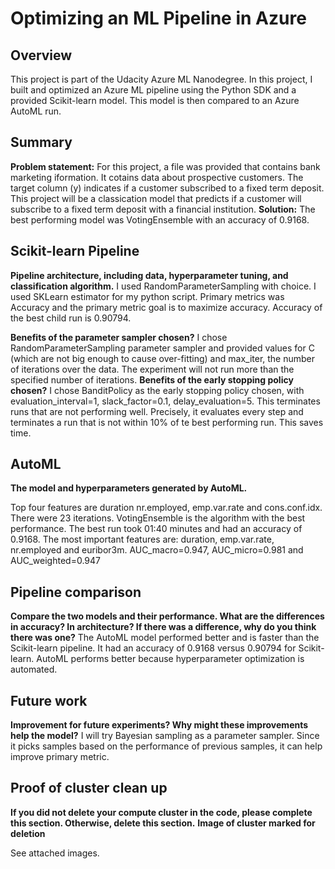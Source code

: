 # Optimizing an ML Pipeline in Azure

## Overview
This project is part of the Udacity Azure ML Nanodegree. In this project, I built and optimized an Azure ML pipeline using the Python SDK and a provided Scikit-learn model. This model is then compared to an Azure AutoML run.

## Summary
**Problem statement:**
For this project, a file was provided that contains bank marketing iformation. It cotains data about prospective customers. The target column (y) indicates if a customer subscribed to a fixed term deposit. This project will be a classication model that predicts if a customer will subscribe to a fixed term deposit with a financial institution.
**Solution:**
The best performing model was VotingEnsemble with an accuracy of 0.9168.
## Scikit-learn Pipeline
**Pipeline architecture, including data, hyperparameter tuning, and classification algorithm.**
I used RandomParameterSampling with choice. I used SKLearn estimator for my python script. Primary metrics was Accuracy and the primary metric goal is to maximize accuracy. Accuracy of the best child run is 0.90794.

**Benefits of the parameter sampler chosen?**
I chose RandomParameterSampling parameter sampler and provided values for C (which are not big enough to cause over-fitting) and max_iter, the number of iterations over the data. The experiment will not run more than the specified number of iterations. 
**Benefits of the early stopping policy chosen?**
I chose BanditPolicy as the early stopping policy chosen, with evaluation_interval=1, slack_factor=0.1, delay_evaluation=5. This terminates runs that are not performing well. Precisely, it evaluates every step and terminates a run that is not within 10% of te best performing run. This saves time.

## AutoML
**The model and hyperparameters generated by AutoML.**

Top four features are duration nr.employed, emp.var.rate and cons.conf.idx.
There were 23 iterations. VotingEnsemble is the algorithm with the best performance. The best run took 01:40 minutes and had an accuracy of 0.9168. The most important features are: duration, emp.var.rate, nr.employed and euribor3m. AUC_macro=0.947, AUC_micro=0.981 and AUC_weighted=0.947

## Pipeline comparison
**Compare the two models and their performance. What are the differences in accuracy? In architecture? If there was a difference, why do you think there was one?**
The AutoML model performed better and is faster than the Scikit-learn pipeline. It had an accuracy of 0.9168 versus 0.90794 for Scikit-learn. AutoML performs better because hyperparameter optimization is automated.
## Future work
**Improvement for future experiments? Why might these improvements help the model?**
I will try Bayesian sampling as a parameter sampler. Since it picks samples based on the performance of previous samples, it can help improve primary metric.

## Proof of cluster clean up
**If you did not delete your compute cluster in the code, please complete this section. Otherwise, delete this section.**
**Image of cluster marked for deletion**

See attached images.
